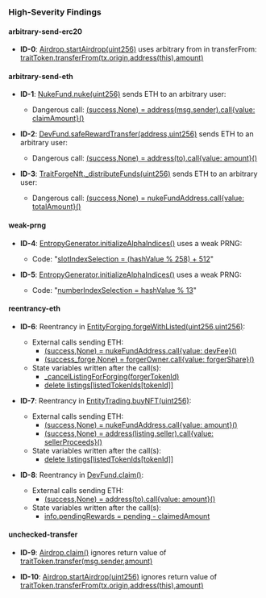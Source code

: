 ### **High-Severity Findings**

#### arbitrary-send-erc20
- **ID-0**: [Airdrop.startAirdrop(uint256)](contracts/Airdrop/Airdrop.sol#24-32) uses arbitrary from in transferFrom: [traitToken.transferFrom(tx.origin,address(this),amount)](contracts/Airdrop/Airdrop.sol#29)

#### arbitrary-send-eth
- **ID-1**: [NukeFund.nuke(uint256)](contracts/NukeFund/NukeFund.sol#153-182) sends ETH to an arbitrary user:
  - Dangerous call: [(success,None) = address(msg.sender).call{value: claimAmount}()](contracts/NukeFund/NukeFund.sol#177)

- **ID-2**: [DevFund.safeRewardTransfer(address,uint256)](contracts/DevFund/DevFund.sol#83-92) sends ETH to an arbitrary user:
  - Dangerous call: [(success,None) = address(to).call{value: amount}()](contracts/DevFund/DevFund.sol#89)

- **ID-3**: [TraitForgeNft._distributeFunds(uint256)](contracts/TraitForgeNft/TraitForgeNft.sol#358-365) sends ETH to an arbitrary user:
  - Dangerous call: [(success,None) = nukeFundAddress.call{value: totalAmount}()](contracts/TraitForgeNft/TraitForgeNft.sol#361)

#### weak-prng
- **ID-4**: [EntropyGenerator.initializeAlphaIndices()](contracts/EntropyGenerator/EntropyGenerator.sol#206-216) uses a weak PRNG:
  - Code: "[slotIndexSelection = (hashValue % 258) + 512](contracts/EntropyGenerator/EntropyGenerator.sol#211)"

- **ID-5**: [EntropyGenerator.initializeAlphaIndices()](contracts/EntropyGenerator/EntropyGenerator.sol#206-216) uses a weak PRNG:
  - Code: "[numberIndexSelection = hashValue % 13](contracts/EntropyGenerator/EntropyGenerator.sol#212)"

#### reentrancy-eth
- **ID-6**: Reentrancy in [EntityForging.forgeWithListed(uint256,uint256)](contracts/EntityForging/EntityForging.sol#102-175):
  - External calls sending ETH:
    - [(success,None) = nukeFundAddress.call{value: devFee}()](contracts/EntityForging/EntityForging.sol#156)
    - [(success_forge,None) = forgerOwner.call{value: forgerShare}()](contracts/EntityForging/EntityForging.sol#158)
  - State variables written after the call(s):
    - [_cancelListingForForging(forgerTokenId)](contracts/EntityForging/EntityForging.sol#162)
    - [delete listings[listedTokenIds[tokenId]]](contracts/EntityForging/EntityForging.sol#194)

- **ID-7**: Reentrancy in [EntityTrading.buyNFT(uint256)](contracts/EntityTrading/EntityTrading.sol#63-92):
  - External calls sending ETH:
    - [(success,None) = nukeFundAddress.call{value: amount}()](contracts/EntityTrading/EntityTrading.sol#114)
    - [(success,None) = address(listing.seller).call{value: sellerProceeds}()](contracts/EntityTrading/EntityTrading.sol#77-79)
  - State variables written after the call(s):
    - [delete listings[listedTokenIds[tokenId]]](contracts/EntityTrading/EntityTrading.sol#83)

- **ID-8**: Reentrancy in [DevFund.claim()](contracts/DevFund/DevFund.sol#61-75):
  - External calls sending ETH:
    - [(success,None) = address(to).call{value: amount}()](contracts/DevFund/DevFund.sol#89)
  - State variables written after the call(s):
    - [info.pendingRewards = pending - claimedAmount](contracts/DevFund/DevFund.sol#70)

#### unchecked-transfer
- **ID-9**: [Airdrop.claim()](contracts/Airdrop/Airdrop.sol#67-74) ignores return value of [traitToken.transfer(msg.sender,amount)](contracts/Airdrop/Airdrop.sol#72)

- **ID-10**: [Airdrop.startAirdrop(uint256)](contracts/Airdrop/Airdrop.sol#24-32) ignores return value of [traitToken.transferFrom(tx.origin,address(this),amount)](contracts/Airdrop/Airdrop.sol#29)

